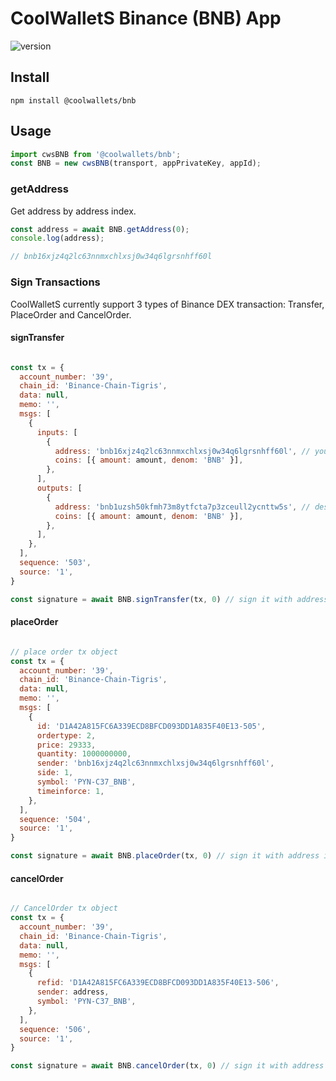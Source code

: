 # CoolWalletS Binance (BNB) App

![version](https://img.shields.io/npm/v/@coolwallets/bnb)

## Install

```shell
npm install @coolwallets/bnb
```

## Usage

```javascript
import cwsBNB from '@coolwallets/bnb';
const BNB = new cwsBNB(transport, appPrivateKey, appId);
```

### getAddress

Get address by address index.

```javascript
const address = await BNB.getAddress(0);
console.log(address);

// bnb16xjz4q2lc63nnmxchlxsj0w34q6lgrsnhff60l
```

### Sign Transactions

CoolWalletS currently support 3 types of Binance DEX transaction: Transfer, PlaceOrder and CancelOrder.

#### signTransfer

```javascript

const tx = {
  account_number: '39',
  chain_id: 'Binance-Chain-Tigris',
  data: null,
  memo: '',
  msgs: [
    {
      inputs: [
        {
          address: 'bnb16xjz4q2lc63nnmxchlxsj0w34q6lgrsnhff60l', // your address
          coins: [{ amount: amount, denom: 'BNB' }],
        },
      ],
      outputs: [
        {
          address: 'bnb1uzsh50kfmh73m8ytfcta7p3zceull2ycnttw5s', // destination address
          coins: [{ amount: amount, denom: 'BNB' }],
        },
      ],
    },
  ],
  sequence: '503',
  source: '1',
}

const signature = await BNB.signTransfer(tx, 0) // sign it with address index 0

```

#### placeOrder

```javascript

// place order tx object
const tx = {
  account_number: '39',
  chain_id: 'Binance-Chain-Tigris',
  data: null,
  memo: '',
  msgs: [
    {
      id: 'D1A42A815FC6A339ECD8BFCD093DD1A835F40E13-505',
      ordertype: 2,
      price: 29333,
      quantity: 1000000000,
      sender: 'bnb16xjz4q2lc63nnmxchlxsj0w34q6lgrsnhff60l',
      side: 1,
      symbol: 'PYN-C37_BNB',
      timeinforce: 1,
    },
  ],
  sequence: '504',
  source: '1',
}

const signature = await BNB.placeOrder(tx, 0) // sign it with address index 0

```

#### cancelOrder

```javascript

// CancelOrder tx object
const tx = {
  account_number: '39',
  chain_id: 'Binance-Chain-Tigris',
  data: null,
  memo: '',
  msgs: [
    {
      refid: 'D1A42A815FC6A339ECD8BFCD093DD1A835F40E13-506',
      sender: address,
      symbol: 'PYN-C37_BNB',
    },
  ],
  sequence: '506',
  source: '1',
}

const signature = await BNB.cancelOrder(tx, 0) // sign it with address index 0

```
